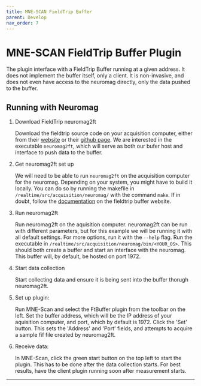 ```yaml
---
title: MNE-SCAN FieldTrip Buffer
parent: Develop
nav_order: 7
---
```


# MNE-SCAN FieldTrip Buffer Plugin

The plugin interface with a FieldTrip Buffer running at a given address. It does not implement the buffer itself, only a client. It is non-invasive, and does not even have access to the neuromag directly, only the data pushed to the buffer.

## Running with Neuromag

1. Download FieldTrip neuromag2ft

   Download the fieldtrip source code on your acquisition computer, either from their [website](http://www.fieldtriptoolbox.org/download/) or their [github page](https://github.com/fieldtrip/fieldtrip). We are interested in the executable `neuromag2ft`, which will serve as both our bufer host and interface to push data to the buffer.

2. Get neuromag2ft set up

   We will need to be able to run `neuromag2ft` on the acquisition computer for the neuromag. Depending on your system, you might have to build it locally. You can do so by running the makefile in `/realtime/src/acquisition/neuromag/` with the command `make`. If in doubt, follow the [documentation](http://www.fieldtriptoolbox.org/development/realtime/neuromag/) on the fieldtrip buffer website.

3. Run neuromag2ft

   Run neuromag2ft on the aquisition computer. neuromag2ft can be run with different parameters, but for this example we will be running it with all default settings. For more options, run it with the `--help` flag. Run the executable in `/realtime/src/acquisition/neuromag/bin/<YOUR_OS>`. This should both create a buffer and start an interface with the neuromag. This buffer will, by default, be hosted on port 1972.

4. Start data collection

   Start collecting data and ensure it is being sent into the buffer thorugh neuromag2ft.

5. Set up plugin:

   Run MNE-Scan and select the FtBuffer plugin from the toolbar on the left. Set the buffer address, which will be the IP address of your aquisition computer, and port, which by default is 1972. Click the 'Set' button. This sets the 'Address' and 'Port' fields, and attempts to acquire a sample fif file created by neuromag2ft.

6. Receive data:

   In MNE-Scan, click the green start button on the top left to start the plugin. This has to be done after the data collection starts. For best results, have the client plugin running soon after measurement starts.

-------------------

